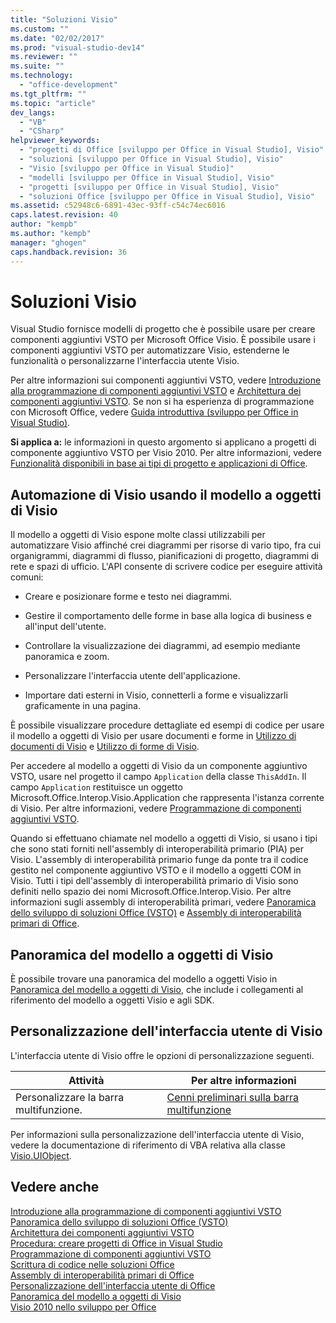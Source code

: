```yaml
---
title: "Soluzioni Visio"
ms.custom: ""
ms.date: "02/02/2017"
ms.prod: "visual-studio-dev14"
ms.reviewer: ""
ms.suite: ""
ms.technology: 
  - "office-development"
ms.tgt_pltfrm: ""
ms.topic: "article"
dev_langs: 
  - "VB"
  - "CSharp"
helpviewer_keywords: 
  - "progetti di Office [sviluppo per Office in Visual Studio], Visio"
  - "soluzioni [sviluppo per Office in Visual Studio], Visio"
  - "Visio [sviluppo per Office in Visual Studio]"
  - "modelli [sviluppo per Office in Visual Studio], Visio"
  - "progetti [sviluppo per Office in Visual Studio], Visio"
  - "soluzioni Office [sviluppo per Office in Visual Studio], Visio"
ms.assetid: c52948c6-6891-43ec-93ff-c54c74ec6016
caps.latest.revision: 40
author: "kempb"
ms.author: "kempb"
manager: "ghogen"
caps.handback.revision: 36
---
```

# Soluzioni Visio
  Visual Studio fornisce modelli di progetto che è possibile usare per creare componenti aggiuntivi VSTO per Microsoft Office Visio. È possibile usare i componenti aggiuntivi VSTO per automatizzare Visio, estenderne le funzionalità o personalizzarne l'interfaccia utente Visio.  
  
 Per altre informazioni sui componenti aggiuntivi VSTO, vedere [Introduzione alla programmazione di componenti aggiuntivi VSTO](../vsto/getting-started-programming-vsto-add-ins.md) e [Architettura dei componenti aggiuntivi VSTO](../vsto/architecture-of-vsto-add-ins.md). Se non si ha esperienza di programmazione con Microsoft Office, vedere [Guida introduttiva &#40;sviluppo per Office in Visual Studio&#41;](../vsto/getting-started-office-development-in-visual-studio.md).  
  
 **Si applica a:** le informazioni in questo argomento si applicano a progetti di componente aggiuntivo VSTO per Visio 2010. Per altre informazioni, vedere [Funzionalità disponibili in base ai tipi di progetto e applicazioni di Office](../vsto/features-available-by-office-application-and-project-type.md).  
  
## Automazione di Visio usando il modello a oggetti di Visio  
 Il modello a oggetti di Visio espone molte classi utilizzabili per automatizzare Visio affinché crei diagrammi per risorse di vario tipo, fra cui organigrammi, diagrammi di flusso, pianificazioni di progetto, diagrammi di rete e spazi di ufficio. L'API consente di scrivere codice per eseguire attività comuni:  
  
-   Creare e posizionare forme e testo nei diagrammi.  
  
-   Gestire il comportamento delle forme in base alla logica di business e all'input dell'utente.  
  
-   Controllare la visualizzazione dei diagrammi, ad esempio mediante panoramica e zoom.  
  
-   Personalizzare l'interfaccia utente dell'applicazione.  
  
-   Importare dati esterni in Visio, connetterli a forme e visualizzarli graficamente in una pagina.  
  
 È possibile visualizzare procedure dettagliate ed esempi di codice per usare il modello a oggetti di Visio per usare documenti e forme in [Utilizzo di documenti di Visio](../vsto/working-with-visio-documents.md) e [Utilizzo di forme di Visio](../vsto/working-with-visio-shapes.md).  
  
 Per accedere al modello a oggetti di Visio da un componente aggiuntivo VSTO, usare nel progetto il campo `Application` della classe `ThisAddIn`. Il campo `Application` restituisce un oggetto Microsoft.Office.Interop.Visio.Application che rappresenta l'istanza corrente di Visio. Per altre informazioni, vedere [Programmazione di componenti aggiuntivi VSTO](../vsto/programming-vsto-add-ins.md).  
  
 Quando si effettuano chiamate nel modello a oggetti di Visio, si usano i tipi che sono stati forniti nell'assembly di interoperabilità primario \(PIA\) per Visio. L'assembly di interoperabilità primario funge da ponte tra il codice gestito nel componente aggiuntivo VSTO e il modello a oggetti COM in Visio. Tutti i tipi dell'assembly di interoperabilità primario di Visio sono definiti nello spazio dei nomi Microsoft.Office.Interop.Visio. Per altre informazioni sugli assembly di interoperabilità primari, vedere [Panoramica dello sviluppo di soluzioni Office &#40;VSTO&#41;](../vsto/office-solutions-development-overview-vsto.md) e [Assembly di interoperabilità primari di Office](../vsto/office-primary-interop-assemblies.md).  
  
## Panoramica del modello a oggetti di Visio  
 È possibile trovare una panoramica del modello a oggetti Visio in [Panoramica del modello a oggetti di Visio](../vsto/visio-object-model-overview.md), che include i collegamenti al riferimento del modello a oggetti Visio e agli SDK.  
  
## Personalizzazione dell'interfaccia utente di Visio  
 L'interfaccia utente di Visio offre le opzioni di personalizzazione seguenti.  
  
|Attività|Per altre informazioni|  
|--------------|----------------------------|  
|Personalizzare la barra multifunzione.|[Cenni preliminari sulla barra multifunzione](../vsto/ribbon-overview.md)|  
  
 Per informazioni sulla personalizzazione dell'interfaccia utente di Visio, vedere la documentazione di riferimento di VBA relativa alla classe [Visio.UIObject](HV10077129).  
  
## Vedere anche  
 [Introduzione alla programmazione di componenti aggiuntivi VSTO](../vsto/getting-started-programming-vsto-add-ins.md)   
 [Panoramica dello sviluppo di soluzioni Office &#40;VSTO&#41;](../vsto/office-solutions-development-overview-vsto.md)   
 [Architettura dei componenti aggiuntivi VSTO](../vsto/architecture-of-vsto-add-ins.md)   
 [Procedura: creare progetti di Office in Visual Studio](../vsto/how-to-create-office-projects-in-visual-studio.md)   
 [Programmazione di componenti aggiuntivi VSTO](../vsto/programming-vsto-add-ins.md)   
 [Scrittura di codice nelle soluzioni Office](../vsto/writing-code-in-office-solutions.md)   
 [Assembly di interoperabilità primari di Office](../vsto/office-primary-interop-assemblies.md)   
 [Personalizzazione dell'interfaccia utente di Office](../vsto/office-ui-customization.md)   
 [Panoramica del modello a oggetti di Visio](../vsto/visio-object-model-overview.md)   
 [Visio 2010 nello sviluppo per Office](http://go.microsoft.com/fwlink/?LinkId=199017)  
  
  